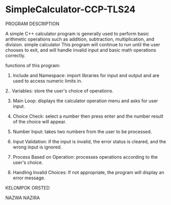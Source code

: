 # SimpleCalculator-CCP-TLS24

PROGRAM DESCRIPTION

A simple C++ calculator program is generally used to perform basic arithmetic operations such as addition, subtraction, multiplication, and division.
simple calculator This program will continue to run until the user chooses to exit, and will handle invalid input and basic math operations correctly.

functions of this program:

1. Include and Namespace: import libraries for input and output and are used to access numeric limits in.
 
2.. Variables: store the user's choice of operations.

3. Main Loop: displays the calculator operation menu and asks for user input.
   
4. Choice Check: select a number then press enter and the number result of the choice will appear.
   
5. Number Input: takes two numbers from the user to be processed.
 
6. Input Validation: if the input is invalid, the error status is cleared, and the wrong input is ignored.
  
7. Process Based on Operation: processes operations according to the user's choice.
   
8. Handling Invalid Choices: If not appropriate, the program will display an error message.





KELOMPOK ORSTED

NAZWA NAZIRA

   
